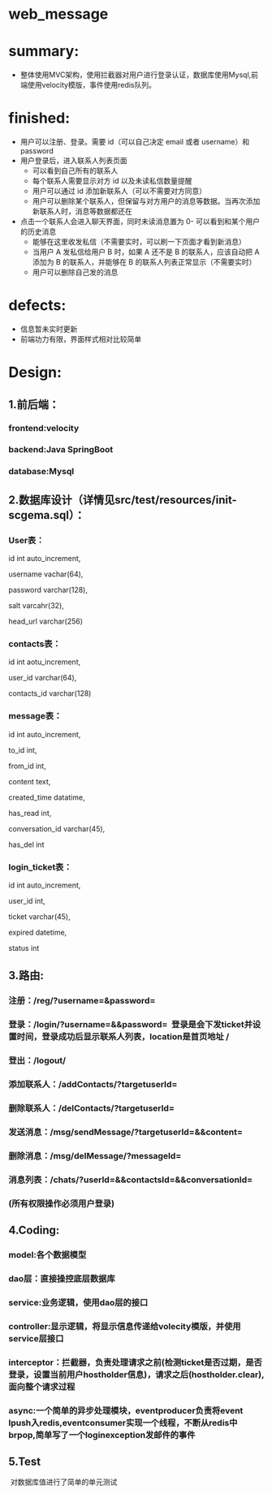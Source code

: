 # web_message

# summary:
* 整体使用MVC架构，使用拦截器对用户进行登录认证，数据库使用Mysql,前端使用velocity模版，事件使用redis队列。

# finished:
* 用户可以注册、登录。需要 id（可以自己决定 email 或者 username）和 password
* 用户登录后，进入联系人列表页面
    - 可以看到自己所有的联系人
    - 每个联系人需要显示对方 id 以及未读私信数量提醒
    - 用户可以通过 id 添加新联系人（可以不需要对方同意）
    - 用户可以删除某个联系人，但保留与对方用户的消息等数据。当再次添加新联系人时，消息等数据都还在
* 点击一个联系人会进入聊天界面，同时未读消息置为 0- 可以看到和某个用户的历史消息
    - 能够在这里收发私信（不需要实时，可以刷一下页面才看到新消息）
    - 当用户 A 发私信给用户 B 时，如果 A 还不是 B 的联系人，应该自动把 A 添加为 B 的联系人，并能够在 B 的联系人列表正常显示（不需要实时）
    - 用户可以删除自己发的消息

# defects:
* 信息暂未实时更新
* 前端功力有限，界面样式相对比较简单

# Design:

  ## 1.前后端：

  ### frontend:velocity
  
  ### backend:Java SpringBoot
  
  ### database:Mysql
  
## 2.数据库设计（详情见src/test/resources/init-scgema.sql）：
  
  ### User表：
   
   id int auto_increment,
   
   username vachar(64),
   
   password varchar(128),
   
   salt varcahr(32),
   
   head_url varchar(256)

  ### contacts表：
   
   id int aotu_increment,
   
   user_id varchar(64),
   
   contacts_id varchar(128)

  ### message表：
   
   id int auto_increment,
   
   to_id int,
   
   from_id int,
   
   content text,
   
   created_time datatime,
   
   has_read int,
   
   conversation_id varchar(45),
   
   has_del int

  ### login_ticket表：
   
   id int auto_increment,
   
   user_id int,
   
   ticket varchar(45),
   
   expired datetime,
   
   status int
   
   
## 3.路由:

### 注册：/reg/?username=&password=
 
### 登录：/login/?username=&&password=  登录是会下发ticket并设置时间，登录成功后显示联系人列表，location是首页地址 /
 
### 登出：/logout/
 
### 添加联系人：/addContacts/?targetuserId=
 
### 删除联系人：/delContacts/?targetuserId=
 
### 发送消息：/msg/sendMessage/?targetuserId=&&content=
 
### 删除消息：/msg/delMessage/?messageId=
 
### 消息列表：/chats/?userId=&&contactsId=&&conversationId=
 
### (所有权限操作必须用户登录)
  
## 4.Coding:
 
### model:各个数据模型
 
### dao层：直接操控底层数据库
 
### service:业务逻辑，使用dao层的接口
 
### controller:显示逻辑，将显示信息传递给volecity模版，并使用service层接口
 
### interceptor：拦截器，负责处理请求之前(检测ticket是否过期，是否登录，设置当前用户hostholder信息)，请求之后(hostholder.clear),面向整个请求过程
 
### async:一个简单的异步处理模块，eventproducer负责将event lpush入redis,eventconsumer实现一个线程，不断从redis中brpop,简单写了一个loginexception发邮件的事件

 
## 5.Test
  对数据库值进行了简单的单元测试
  
 
 
